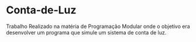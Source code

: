 # Conta-de-Luz
Trabalho Realizado na matéria de Programação Modular onde o objetivo era desenvolver um programa que simule um sistema de conta de luz.
